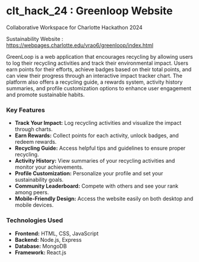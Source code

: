# clt_hack_24 : Greenloop Website
Collaborative Workspace for Charlotte Hackathon 2024

Sustainability Website : https://webpages.charlotte.edu/vrao6/greenloop/index.html

GreenLoop is a web application that encourages recycling by allowing users to log their recycling activities and track their environmental impact. Users earn points for their efforts, achieve badges based on their total points, and can view their progress through an interactive impact tracker chart. The platform also offers a recycling guide, a rewards system, activity history summaries, and profile customization options to enhance user engagement and promote sustainable habits.

### Key Features
- **Track Your Impact:** Log recycling activities and visualize the impact through charts.
- **Earn Rewards:** Collect points for each activity, unlock badges, and redeem rewards.
- **Recycling Guide:** Access helpful tips and guidelines to ensure proper recycling.
- **Activity History:** View summaries of your recycling activities and monitor your achievements.
- **Profile Customization:** Personalize your profile and set your sustainability goals.
- **Community Leaderboard:** Compete with others and see your rank among peers.
- **Mobile-Friendly Design:** Access the website easily on both desktop and mobile devices.

### Technologies Used
- **Frontend:** HTML, CSS, JavaScript
- **Backend:** Node.js, Express
- **Database:** MongoDB
- **Framework:** React.js
